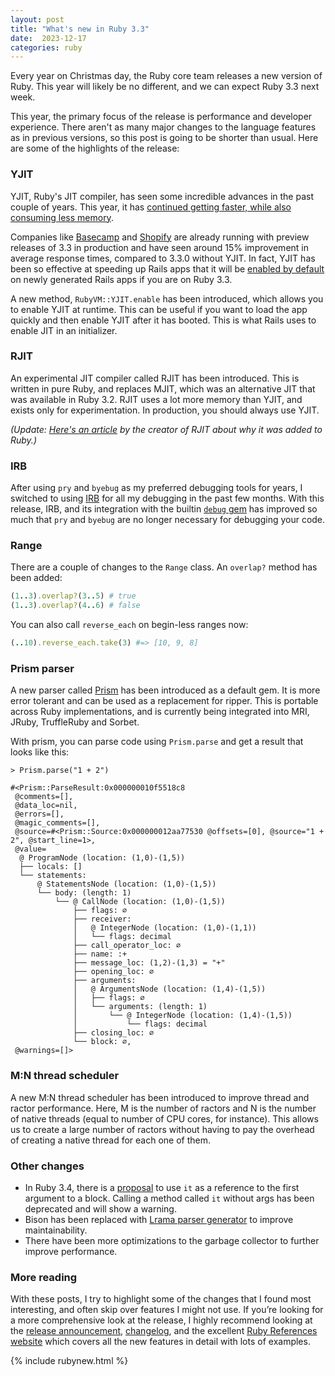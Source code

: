 ```yaml
---
layout: post
title: "What's new in Ruby 3.3"
date:  2023-12-17
categories: ruby
---
```


Every year on Christmas day,
the Ruby core team releases
a new version of Ruby.
This year will likely be no different,
and we can expect Ruby 3.3 next week.

This year,
the primary focus of the release
is performance and developer experience.
There aren't as many
major changes to the language features
as in previous versions,
so this post is going to be shorter than usual.
Here are some of
the highlights of the release:

### YJIT

YJIT, Ruby's JIT compiler,
has seen some incredible advances
in the past couple of years.
This year,
it has
[continued getting faster, while also consuming less memory](https://railsatscale.com/2023-12-04-ruby-3-3-s-yjit-faster-while-using-less-memory/).

Companies like
[Basecamp](https://dev.37signals.com/yjit-is-fast/)
and
[Shopify](https://railsatscale.com/2023-09-18-ruby-3-3-s-yjit-runs-shopify-s-production-code-15-faster/)
are already running
with preview releases of 3.3 in production
and have seen around 15% improvement
in average response times,
compared to 3.3.0 without YJIT.
In fact,
YJIT has been so effective
at speeding up Rails apps
that it will be
[enabled by default](https://github.com/rails/rails/pull/49947)
on newly generated Rails apps
if you are on Ruby 3.3.

A new method,
`RubyVM::YJIT.enable`
has been introduced,
which allows you to enable YJIT at runtime.
This can be useful
if you want to load the app quickly
and then enable YJIT
after it has booted.
This is what Rails uses to enable JIT
in an initializer.

### RJIT

An experimental JIT compiler called RJIT
has been introduced.
This is written in pure Ruby,
and replaces MJIT,
which was an alternative JIT
that was available in Ruby 3.2.
RJIT uses a lot more memory than YJIT,
and exists only for experimentation.
In production,
you should always use YJIT.

_(Update:
[Here's an article](https://k0kubun.medium.com/rjit-a-pure-ruby-jit-for-ruby-f4084f0765)
by the creator of RJIT
about why it was added to Ruby.)_

### IRB

After using `pry` and `byebug`
as my preferred debugging tools for years,
I switched to using [IRB](https://github.com/ruby/irb#usage)
for all my debugging
in the past few months.
With this release,
IRB, and its integration
with the builtin [`debug` gem](https://github.com/ruby/debug#how-to-use)
has improved so much
that `pry` and `byebug`
are no longer necessary
for debugging your code.

### Range

There are a couple of changes to the `Range` class.
An `overlap?` method has been added:

```ruby
(1..3).overlap?(3..5) # true
(1..3).overlap?(4..6) # false
```

You can also call `reverse_each`
on begin-less ranges now:

```ruby
(..10).reverse_each.take(3) #=> [10, 9, 8]
```

### Prism parser

A new parser called [Prism](https://github.com/ruby/prism)
has been introduced as a default gem.
It is more error tolerant
and can be used as a replacement for ripper.
This is portable across Ruby implementations,
and is currently being integrated into
MRI, JRuby, TruffleRuby and Sorbet.

With prism,
you can parse code using
`Prism.parse`
and get a result that looks like this:

```
> Prism.parse("1 + 2")

#<Prism::ParseResult:0x000000010f5518c8
 @comments=[],
 @data_loc=nil,
 @errors=[],
 @magic_comments=[],
 @source=#<Prism::Source:0x000000012aa77530 @offsets=[0], @source="1 + 2", @start_line=1>,
 @value=
  @ ProgramNode (location: (1,0)-(1,5))
  ├── locals: []
  └── statements:
      @ StatementsNode (location: (1,0)-(1,5))
      └── body: (length: 1)
          └── @ CallNode (location: (1,0)-(1,5))
              ├── flags: ∅
              ├── receiver:
              │   @ IntegerNode (location: (1,0)-(1,1))
              │   └── flags: decimal
              ├── call_operator_loc: ∅
              ├── name: :+
              ├── message_loc: (1,2)-(1,3) = "+"
              ├── opening_loc: ∅
              ├── arguments:
              │   @ ArgumentsNode (location: (1,4)-(1,5))
              │   ├── flags: ∅
              │   └── arguments: (length: 1)
              │       └── @ IntegerNode (location: (1,4)-(1,5))
              │           └── flags: decimal
              ├── closing_loc: ∅
              └── block: ∅,
 @warnings=[]>
```

### M:N thread scheduler

A new M:N thread scheduler has been introduced
to improve thread and ractor performance.
Here, M is the number of ractors
and N is the number of native threads
(equal to number of CPU cores, for instance).
This allows us to create a large number of ractors
without having to pay the overhead
of creating a native thread for each one of them.

### Other changes

- In Ruby 3.4,
  there is a [proposal](https://bugs.ruby-lang.org/issues/18980)
  to use `it` as a reference
  to the first argument to a block.
  Calling a method called `it` without args
  has been deprecated
  and will show a warning.
- Bison has been replaced with
  [Lrama parser generator](https://github.com/yui-knk/lrama)
  to improve maintainability.
- There have been more optimizations
  to the garbage collector
  to further improve performance.

### More reading

With these posts,
I try to highlight some of the changes
that I found most interesting,
and often skip over features I might not use.
If you’re looking for a more comprehensive look at the release,
I highly recommend looking at the
[release announcement](https://www.ruby-lang.org/en/news/2023/12/25/ruby-3-3-0-released/),
[changelog](https://github.com/ruby/ruby/blob/master/doc/NEWS/NEWS-3.3.0.md),
and the excellent
[Ruby References website](https://rubyreferences.github.io/rubychanges/3.3.html)
which covers all the new features in detail
with lots of examples.

{% include rubynew.html %}
